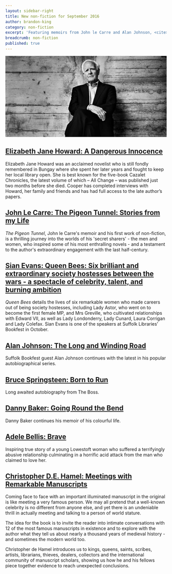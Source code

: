 ```yaml
---
layout: sidebar-right
title: New non-fiction for September 2016
author: brandon-king
category: non-fiction
excerpt: 'Featuring memoirs from John le Carre and Alan Johnson, <cite>Queen Bees</cite> &#8211; a study of 6 remarkable, between-the-wars society hostesses and <cite>Brave</cite>, the true story of a young Lowestoft woman who survived a terrifyingly abusive relationship'
breadcrumb: non-fiction
published: true
---
```


![John le Carre](/images/featured/featured-le-carre.jpg)

<h2><a href="https://suffolk.spydus.co.uk/cgi-bin/spydus.exe/ENQ/OPAC/BIBENQ/6121081?QRY=CTIBIB%3C%20IRN(64990807)&QRYTEXT=Elizabeth%20Jane%20Howard%20%3A%20a%20dangerous%20innocence">Elizabeth Jane Howard: A Dangerous Innocence</a></h2>

Elizabeth Jane Howard was an acclaimed novelist who is still fondly remembered in Bungay where she spent her later years and fought to keep her local library open. She is best known for the five-book Cazalet Chronicles, the latest volume of which – All Change – was published just two months before she died. Cooper has completed interviews with Howard, her family and friends and has had full access to the late author’s papers.


<h2><a href="https://suffolk.spydus.co.uk/cgi-bin/spydus.exe/ENQ/OPAC/BIBENQ/6122269?QRY=CTIBIB%3C%20IRN(64989688)&QRYTEXT=The%20pigeon%20tunnel%20%3A%20stories%20from%20my%20life">John Le Carre: The Pigeon Tunnel: Stories from my Life</a></h2>

<cite>The Pigeon Tunnel</cite>, John le Carre's memoir and his first work of non-fiction, is a thrilling journey into the worlds of his 'secret sharers' - the men and women, who inspired some of his most enthralling novels - and a testament to the author's extraordinary engagement with the last half-century.

<h2><a href="https://suffolk.spydus.co.uk/cgi-bin/spydus.exe/ENQ/OPAC/BIBENQ/6123124?QRY=CTIBIB%3C%20IRN(64990719)&QRYTEXT=Queen%20bees%20%3A%20six%20brilliant%20and%20extraordinary%20society%20hostesses%20between%20the%20wars%20-%20a%20spectacle%20of%20celebrity%2C%20talent%2C%20and%20burning%20ambition">Sian Evans: Queen Bees: Six brilliant and extraordinary society hostesses between the wars - a spectacle of celebrity, talent, and burning ambition</a></h2>

<cite>Queen Bees</cite> details the lives of six remarkable women who made careers out of being society hostesses, including Lady Astor, who went on to become the first female MP, and Mrs Greville, who cultivated relationships with Edward VII, as well as Lady Londonderry, Lady Cunard, Laura Corrigan and Lady Colefax. Sian Evans is one of the speakers at Suffolk Libraries’ Bookfest in October.

<h2><a href="https://suffolk.spydus.co.uk/cgi-bin/spydus.exe/ENQ/OPAC/BIBENQ/6123799?QRY=CTIBIB%3C%20IRN(38040116)&QRYTEXT=The%20long%20and%20winding%20road">Alan Johnson: The Long and Winding Road</a></h2>

Suffolk Bookfest guest Alan Johnson continues with the latest in his popular autobiographical series.

<h2><a href="https://suffolk.spydus.co.uk/cgi-bin/spydus.exe/ENQ/OPAC/BIBENQ/6125799?QRY=CTIBIB%3C%20IRN(180537)&QRYTEXT=Born%20to%20run">Bruce Springsteen: Born to Run</a></h2>

Long awaited autobiography from The Boss.

<h2><a href="https://suffolk.spydus.co.uk/cgi-bin/spydus.exe/ENQ/OPAC/BIBENQ/6126647?QRY=CTIBIB%3C%20IRN(64990574)&QRYTEXT=Going%20round%20the%20bend">Danny Baker: Going Round the Bend</a></h2>

Danny Baker continues his memoir of his colourful life.

<h2><a href="https://suffolk.spydus.co.uk/cgi-bin/spydus.exe/ENQ/OPAC/BIBENQ/6127568?QRY=CTIBIB%3C%20IRN(919454)&QRYTEXT=Brave">Adele Bellis: Brave</a></h2>

Inspiring true story of a young Lowestoft woman who suffered a terrifyingly abusive relationship culminating in a horrific acid attack from the man who claimed to love her.

<h2><a href="https://suffolk.spydus.co.uk/cgi-bin/spydus.exe/ENQ/OPAC/BIBENQ/6128285?QRY=CTIBIB%3C%20IRN(64432725)&QRYTEXT=Meetings%20with%20remarkable%20manuscripts">Christopher D.E. Hamel: Meetings with Remarkable Manuscripts</a></h2>

Coming face to face with an important illuminated manuscript in the original is like meeting a very famous person. We may all pretend that a well-known celebrity is no different from anyone else, and yet there is an undeniable thrill in actually meeting and talking to a person of world stature.

The idea for the book is to invite the reader into intimate conversations with 12 of the most famous manuscripts in existence and to explore with the author what they tell us about nearly a thousand years of medieval history - and sometimes the modern world too.

Christopher de Hamel introduces us to kings, queens, saints, scribes, artists, librarians, thieves, dealers, collectors and the international community of manuscript scholars, showing us how he and his fellows piece together evidence to reach unexpected conclusions.
